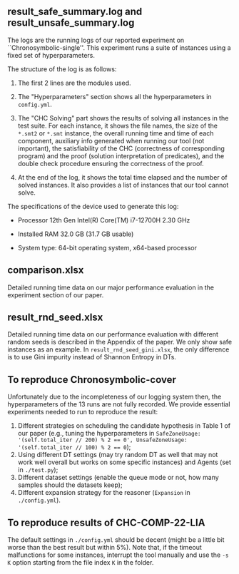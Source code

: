 ## result_safe_summary.log and result_unsafe_summary.log
The logs are the running logs of our reported experiment on ``Chronosymbolic-single''. This experiment runs a suite of instances using a fixed set of hyperparameters.

The structure of the log is as follows:

1. The first 2 lines are the modules used.

2. The "Hyperparameters" section shows all the hyperparameters in `config.yml`.

3. The "CHC Solving" part shows the results of solving all instances in the test suite. For each instance, it shows the file names, the size of the `*.smt2` or `*.smt` instance, the overall running time and time of each component, auxiliary info generated when running our tool (not important), the satisfiability of the CHC (correctness of corresponding program) and the proof (solution interpretation of predicates), and the double check procedure ensuring the correctness of the proof.

4. At the end of the log, it shows the total time elapsed and the number of solved instances. It also provides a list of instances that our tool cannot solve.

The specifications of the device used to generate this log:

- Processor 12th Gen Intel(R) Core(TM) i7-12700H   2.30 GHz

- Installed RAM 32.0 GB (31.7 GB usable)
  
- System type: 64-bit operating system, x64-based processor


## comparison.xlsx
Detailed running time data on our major performance evaluation in the experiment section of our paper.

## result_rnd_seed.xlsx
Detailed running time data on our performance evaluation with different random seeds is described in the Appendix of the paper. We only show safe instances as an example. In `result_rnd_seed_gini.xlsx`, the only difference is to use Gini impurity instead of Shannon Entropy in DTs.

## To reproduce Chronosymbolic-cover
Unfortunately due to the incompleteness of our logging system then, the hyperparameters of the 13 runs are not fully recorded. We provide essential experiments needed to run to reproduce the result:

1. Different strategies on scheduling the candidate hypothesis in Table 1 of our paper (e.g., tuning the hyperparameters in `SafeZoneUsage: '(self.total_iter // 200) % 2 == 0', UnsafeZoneUsage: '(self.total_iter // 100) % 2 == 0`);
2. Using different DT settings (may try random DT as well that may not work well overall but works on some specific instances) and Agents (set in `./test.py`);
3. Different dataset settings (enable the queue mode or not, how many samples should the datasets keep);
4. Different expansion strategy for the reasoner (`Expansion` in `./config.yml`).

## To reproduce results of CHC-COMP-22-LIA
The default settings in `./config.yml` should be decent (might be a little bit worse than the best result but within 5%). Note that, if the timeout malfunctions for some instances, interrupt the tool manually and use the `-s K` option starting from the file index `K` in the folder.